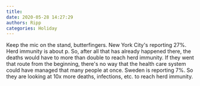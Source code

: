 ```yaml
---
title: 
date: 2020-05-28 14:27:29
authors: Ripp
categories: Holiday
---
```


 Keep the mic on the stand, butterfingers.  New York City's reporting 27%.  Herd immunity is about p.  So, after all that has already happened there, the deaths would have to more than double to reach herd immunity.  If they went that route from the beginning, there's no way that the health care system could have managed that many people at once.  Sweden is reporting 7%.  So they are looking at 10x more deaths, infections, etc. to reach herd immunity.